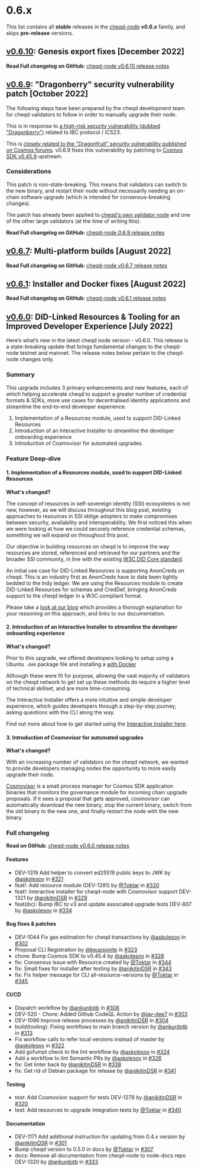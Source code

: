 # 0.6.x

This list contains all **stable** releases in the [cheqd-node](https://github.com/cheqd/cheqd-node/) **v0.6.x** family, and skips **pre-release** versions.

## [v0.6.10](https://github.com/cheqd/cheqd-node/releases/tag/v0.6.10): Genesis export fixes \[December 2022]

**Read Full changelog on GitHub:** [cheqd-node v0.6.10 release notes](https://github.com/cheqd/cheqd-node/releases/tag/v0.6.10)

## [v0.6.9](https://github.com/cheqd/cheqd-node/releases/tag/v0.6.9): "Dragonberry" security vulnerability patch \[October 2022]

The following steps have been prepared by the cheqd development team for cheqd validators to follow in order to manually upgrade their node.

This is in response to [a high-risk security vulnerability (dubbed "Dragonberry")](https://forum.cosmos.network/t/ibc-security-advisory-dragonberry/7702) related to IBC protocol / ICS23.

This is [closely related to the "Dragonfruit" security vulnerability published on Cosmos forums](https://forum.cosmos.network/t/cosmos-sdk-security-advisory-dragonfruit/7614). v0.6.9 fixes this vulnerability by patching to [Cosmos SDK v0.45.9](https://github.com/cosmos/cosmos-sdk/releases/tag/v0.45.9) upstream.

### Considerations

This patch is non-state-breaking. This means that validators can switch to the new binary, and restart their node without necessarily needing an on-chain software upgrade (which is intended for consensus-breaking changes).

The patch has already been applied to [cheqd's own validator node](https://explorer.cheqd.io/validators/cheqdvaloper1lg0vwuu888hu4arnt9egtqrm2662kcrtf2unrs) and one of the other large validators (at the time of writing this).

**Read Full changelog on GitHub:** [cheqd-node 0.6.9 release notes](https://github.com/cheqd/cheqd-node/releases/tag/0.6.9)

## [v0.6.7](https://github.com/cheqd/cheqd-node/releases/tag/v0.6.7): Multi-platform builds \[August 2022]

**Read Full changelog on GitHub:** [cheqd-node v0.6.7 release notes](https://github.com/cheqd/cheqd-node/releases/tag/v0.6.7)

## [v0.6.1](https://github.com/cheqd/cheqd-node/releases/tag/v0.6.1): Installer and Docker fixes \[August 2022]

**Read Full changelog on GitHub:** [cheqd-node v0.6.1 release notes](https://github.com/cheqd/cheqd-node/releases/tag/v0.6.1)

## [v0.6.0](https://github.com/cheqd/cheqd-node/releases/tag/v0.6.0): DID-Linked Resources & Tooling for an Improved Developer Experience \[July 2022]

Here’s what’s new in the latest cheqd node version - v0.6.0. This release is a state-breaking update that brings fundamental changes to the cheqd-node testnet and mainnet. The release notes below pertain to the cheqd-node changes only.

### Summary

This upgrade includes 3 primary enhancements and new features, each of which helping accelerate cheqd to support a greater number of credential formats & SDKs, more use cases for decentralised identity applications and streamline the end-to-end developer experience.

1. Implementation of a Resources module, used to support DID-Linked Resources
2. Introduction of an Interactive Installer to streamline the developer onboarding experience
3. Introduction of Cosmovisor for automated upgrades.

### Feature Deep-dive

#### 1. Implementation of a Resources module, used to support DID-Linked Resources

**What's changed?**

The concept of resources in self-sovereign identity (SSI) ecosystems is not new, however, as we will discuss throughout this blog post, existing approaches to resources in SSI oblige adopters to make compromises between security, availability and interoperability. We first noticed this when we were looking at how we could securely reference credential schemas, something we will expand on throughout this post.

Our objective in building resources on cheqd is to improve the way resources are stored, referenced and retrieved for our partners and the broader SSI community, in line with the existing [W3C DID Core standard](https://www.w3.org/TR/did-core/).

An initial use case for DID-Linked Resources is supporting AnonCreds on cheqd. This is an industry first as AnonCreds have to date been tightly bedded to the Indy ledger. We are using the Resources module to create DID-Linked Resources for schemas and CredDef, bringing AnonCreds support to the cheqd ledger in a W3C compliant format.

Please take a [look at our blog](https://blog.cheqd.io/our-approach-to-resources-on-ledger-25bf5690c975) which provides a thorough explanation for your reasoning on this approach, and links to our documentation.

#### 2. Introduction of an Interactive Installer to streamline the developer onboarding experience

**What's changed?**

Prior to this upgrade, we offered developers looking to setup using a Ubuntu `.deb` package file and installing a [with Docker](https://docs.cheqd.io/node/getting-started/setup-and-configure/docker)

Although these were fit for purpose, allowing the vast majority of validators on the cheqd network to get set up these methods do require a higher level of technical skillset, and are more time-consuming.

The Interactive Installer offers a more intuitive and simple developer experience, which guides developers through a step-by-step journey, asking questions with the CLI along the way.

Find out more about how to get started using the [Interactive Installer here](https://docs.cheqd.io/node/getting-started/setup-and-configure).

#### 3. Introduction of Cosmovisor for automated upgrades

**What's changed?**

With an increasing number of validators on the cheqd network, we wanted to provide developers managing nodes the opportunity to more easily upgrade their node.

[Cosmovisor](https://docs.cosmos.network/main/tooling/cosmovisor) is a small process manager for Cosmos SDK application binaries that monitors the governance module for incoming chain upgrade proposals. If it sees a proposal that gets approved, cosmovisor can automatically download the new binary, stop the current binary, switch from the old binary to the new one, and finally restart the node with the new binary.

### Full changelog

**Read on GitHub**: [cheqd-node v0.6.0 release notes](https://github.com/cheqd/cheqd-node/releases/tag/v0.6.0)

#### Features

* DEV-1319 Add helper to convert ed25519 public keys to JWK by [@askolesov](https://github.com/askolesov) in [#321](https://github.com/cheqd/cheqd-node/pull/321)
* feat!: Add resource module (DEV-1281) by [@Toktar](https://github.com/Toktar) in [#330](https://github.com/cheqd/cheqd-node/pull/330)
* feat!: Interactive installer for cheqd-node with Cosmovisor support DEV-1321 by [@anikitinDSR](https://github.com/anikitinDSR) in [#329](https://github.com/cheqd/cheqd-node/pull/329)
* feat(ibc): Bump IBC to v3 and update associated upgrade tests DEV-807 by [@askolesov](https://github.com/askolesov) in [#334](https://github.com/cheqd/cheqd-node/pull/334)

#### Bug fixes & patches

* DEV-1044 Fix gas estimation for cheqd transactions by [@askolesov](https://github.com/askolesov) in [#302](https://github.com/cheqd/cheqd-node/pull/302)
* Proposal CLI Registration by [@keupsonite](https://github.com/keupsonite) in [#323](https://github.com/cheqd/cheqd-node/pull/323)
* chore: Bump Cosmos SDK to v0.45.4 by [@askolesov](https://github.com/askolesov) in [#328](https://github.com/cheqd/cheqd-node/pull/328)
* fix: Consensus issue with Resource.created by [@Toktar](https://github.com/Toktar) in [#344](https://github.com/cheqd/cheqd-node/pull/344)
* fix: Small fixes for installer after testing by [@anikitinDSR](https://github.com/anikitinDSR) in [#343](https://github.com/cheqd/cheqd-node/pull/343)
* fix: Fix helper message for CLI all-resource-versions by [@Toktar](https://github.com/Toktar) in [#345](https://github.com/cheqd/cheqd-node/pull/345)

#### CI/CD

* Dispatch workflow by [@ankurdotb](https://github.com/ankurdotb) in [#308](https://github.com/cheqd/cheqd-node/pull/308)
* DEV-520 - Chore: Added Github CodeQL Action by [@jay-dee7](https://github.com/jay-dee7) in [#303](https://github.com/cheqd/cheqd-node/pull/303)
* DEV-1096 Improve release processes by [@anikitinDSR](https://github.com/anikitinDSR) in [#304](https://github.com/cheqd/cheqd-node/pull/304)
* build(tooling): Fixing workflows to main branch version by [@ankurdotb](https://github.com/ankurdotb) in [#313](https://github.com/cheqd/cheqd-node/pull/313)
* Fix workflow calls to refer local versions instead of master by [@askolesov](https://github.com/askolesov) in [#322](https://github.com/cheqd/cheqd-node/pull/322)
* Add gofumpt check to the lint workflow by [@askolesov](https://github.com/askolesov) in [#324](https://github.com/cheqd/cheqd-node/pull/324)
* Add a workflow to lint Semantic PRs by [@askolesov](https://github.com/askolesov) in [#326](https://github.com/cheqd/cheqd-node/pull/326)
* fix: Get linter back by [@anikitinDSR](https://github.com/anikitinDSR) in [#338](https://github.com/cheqd/cheqd-node/pull/338)
* fix: Get rid of Debian package for release by [@anikitinDSR](https://github.com/anikitinDSR) in [#341](https://github.com/cheqd/cheqd-node/pull/341)

#### Testing

* test: Add Cosmovisor support for tests DEV-1278 by [@anikitinDSR](https://github.com/anikitinDSR) in [#320](https://github.com/cheqd/cheqd-node/pull/320)
* test: Add resources to upgrade integration tests by [@Toktar](https://github.com/Toktar) in [#340](https://github.com/cheqd/cheqd-node/pull/340)

#### Documentation

* DEV-1171 Add additional instruction for updating from 0.4.x version by [@anikitinDSR](https://github.com/anikitinDSR) in [#301](https://github.com/cheqd/cheqd-node/pull/301)
* Bump cheqd version to 0.5.0 in docs by [@Toktar](https://github.com/Toktar) in [#307](https://github.com/cheqd/cheqd-node/pull/307)
* docs: Remove all documentation from cheqd-node to node-docs repo DEV-1320 by [@ankurdotb](https://github.com/ankurdotb) in [#333](https://github.com/cheqd/cheqd-node/pull/333)
